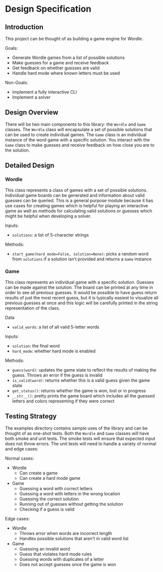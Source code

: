 # Design Specification

## Introduction

This project can be thought of as building a game engine for Wordle.

Goals:
* Generate Wordle games from a list of possible solutions
* Make guesses for a game and receive feedback
* Get feedback on whether guesses are valid
* Handle hard mode where known letters must be used

Non-Goals:
* Implement a fully interactive CLI
* Implement a solver

## Design Overview

There will be two main components to this library: the `Wordle` and `Game`
classes. The `Wordle` class will encapsulate a set of possible solutions that
can be used to create individual games. The `Game` class is an individual
instance of the word game with a specific solution. You interact with the
`Game` class to make guesses and receive feedback on how close you are to the
solution.

## Detailed Design

### Wordle

This class represents a class of games with a set of possible solutions.
Individual game boards can be generated and information about valid guesses
can be queried. This is a general purpose module because it has use cases for
creating games which is helpful for playing an interactive game as well as
methods for calculating valid solutions or guesses which might be helpful
when developing a solver.

Inputs:
* `solutions`: a list of 5-character strings

Methods:
* `start_game(hard_mode=False, solution=None)`: picks a random word from
  `solutions` if a solution isn't provided and returns a `Game`
  instance

### Game

This class represents an individual game with a specific solution. Guesses can
be made against the solution. The board can be printed at any time in order to
see all previous guesses. It would be possible to have guess return results of
just the most recent guess, but it is typically easiest to visualize all
previous guesses at once and this logic will be carefully printed in the string
representation of the class.

Data
* `valid_words`: a list of all valid 5-letter words

Inputs:
* `solution`: the final word
* `hard_mode`: whether hard mode is enabled

Methods:
* `guess(word)`: updates the game state to reflect the results of making the
  guess. Throws an error if the guess is invalid
* `is_valid(word)`: returns whether this is a valid guess given the game state
* `get_status()`: returns whether the game is won, lost or in progress
* `__str__()`: pretty prints the game board which includes all the guessed
  letters and colors representing if they were correct

## Testing Strategy

The examples directory contains sample uses of the library and can be thought
of as one-shot tests. Both the `Wordle` and `Game` classes will have both
smoke and unit tests. The smoke tests will ensure that expected input does
not throw errors. The unit tests will need to handle a variety of normal and
edge cases:

Normal cases:
* Wordle
  * Can create a game
  * Can create a hard mode game
* Game
  * Guessing a word with correct letters
  * Guessing a word with letters in the wrong location
  * Guessing the correct solution
  * Running out of guesses without getting the solution
  * Checking if a guess is valid

Edge cases:
* Wordle
  * Throws error when words are incorrect length
  * Handles possible solutions that aren't in valid word list
* Game
  * Guessing an invalid word
  * Guess that violates hard mode rules
  * Guessing words with duplicates of a letter
  * Does not accept guesses once the game is won